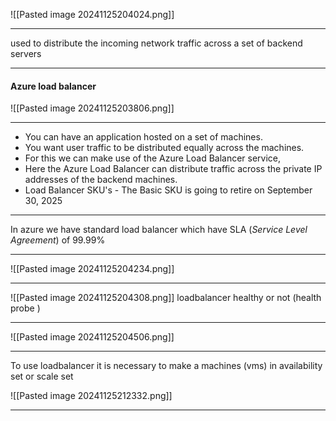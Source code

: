 ![[Pasted image 20241125204024.png]]

---
used to distribute the incoming network traffic across a set of backend servers

---
#### Azure load balancer


![[Pasted image 20241125203806.png]]

---
- You can have an application hosted on a set of machines.
- You want user traffic to be distributed equally across the machines.
- For this we can make use of the Azure Load Balancer service,
- Here the Azure Load Balancer can distribute traffic across the private IP addresses of the backend machines.
- Load Balancer SKU's - The Basic SKU is going to retire on September 30, 2025
---
In azure we have standard load balancer which have SLA (_Service Level Agreement_) of 99.99% 

---

![[Pasted image 20241125204234.png]]

---
![[Pasted image 20241125204308.png]]
loadbalancer healthy or not (health probe )

---

![[Pasted image 20241125204506.png]]

---

To use  loadbalancer it is necessary to make a machines (vms) in availability set or scale set

![[Pasted image 20241125212332.png]]

---


